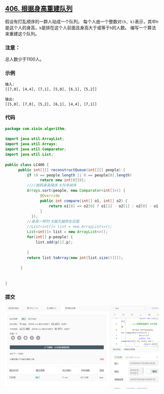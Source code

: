 ## [406. 根据身高重建队列](https://leetcode-cn.com/problems/queue-reconstruction-by-height/)

假设有打乱顺序的一群人站成一个队列。 每个人由一个整数对`(h, k)`表示，其中`h`是这个人的身高，`k`是排在这个人前面且身高大于或等于`h`的人数。 编写一个算法来重建这个队列。

### **注意：**
总人数少于1100人。

### **示例**

```
输入:
[[7,0], [4,4], [7,1], [5,0], [6,1], [5,2]]

输出:
[[5,0], [7,0], [5,2], [6,1], [4,4], [7,1]]
```

### 代码

```java
package com.zixin.algorithm;

import java.util.ArrayList;
import java.util.Arrays;
import java.util.Comparator;
import java.util.List;

public class LC406 {
	  public int[][] reconstructQueue(int[][] people) {
		  if (0 == people.length || 0 == people[0].length)
	            return new int[0][0];
		  ////按照身高降序 K升序排序 
		  Arrays.sort(people, new Comparator<int[]>() {
	            @Override
	            public int compare(int[] o1, int[] o2) {
	                return o1[0] == o2[0] ? o1[1] - o2[1] : o2[0] - o1[0];
	            }
	        });
		  //身高一样的 K越大越排在后面
		  //List<int[]> list = new ArrayList<>();
		  List<int[]> list = new ArrayList<>();
		  for(int[] p:people) {
			  list.add(p[1],p);
			  
		  }
		  return list.toArray(new int[list.size()][]);
		  
	   }
	
	  
}

```

### 提交

![LC406](image/LC406.png)